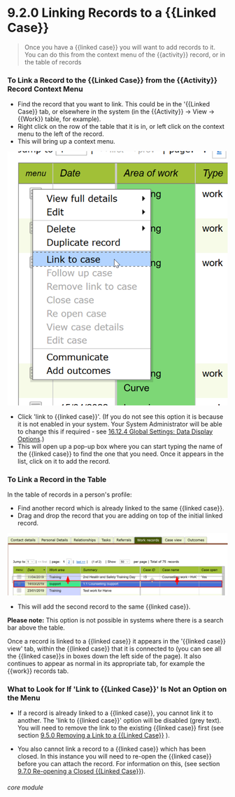 # 9.2.0 Linking Records to a {{Linked Case}}

> Once you have a {{linked case}} you will want to add records to it. You can do this from the context menu of the {{activity}} record, or in the table of records

### To Link a Record to the {{Linked Case}} from the {{Activity}} Record Context Menu

- Find the record that you want to link. This could be in the '{{Linked Case}} tab, or elsewhere in the system (in the {{Activity}} -> View -> {{Work}} table, for example). 
- Right click on the row of the table that it is in, or left click on the context menu to the left of the record. 
- This will bring up a context menu. 

![The {{Work}} Record Context Menu](9.2.0a.png)


- Click 'link to {{linked case}}'. (If you do not see this option it is because it is not enabled in your system. Your System Administrator will be able to change this if required - see [16.12.4 Global Settings: Data Display Options](/help/index/p/16.12.4).) 
- This will open up a pop-up box where you can start typing the name of the {{linked case}} to find the one that you need. Once it appears in the list, click on it to add the record.

### To Link a Record in the Table

In the table of records in a person's profile:
- Find another record which is already linked to the same {{linked case}}. 
- Drag and drop the record that you are adding on top of the initial linked record.

![Drag and Drop to Add to a Case](9.2.0b.png)

- This will add the second record to the same {{linked case}}. 

**Please note:** This option is not possible in systems where there is a search bar above the table. 


Once a record is linked to a {{linked case}} it appears in the '{{linked case}} view' tab, within the {{linked case}} that it is connected to (you can see all the {{linked case}}s in boxes down the left side of the page). It also continues to appear as normal in its appropriate tab, for example the {{work}} records tab. 


### What to Look for If 'Link to {{Linked Case}}' Is Not an Option on the Menu

- If a record is already linked to a {{linked case}}, you cannot link it to another. The 'link to {{linked case}}' option will be disabled (grey text). You will need to remove the link to the existing {{linked case}} first (see section [9.5.0  Removing a Link to a {{Linked Case}}](/help/index//p/9.5.0) ).

- You also cannot link a record to a {{linked case}} which has been closed. In this instance you will need to re-open the {{linked case}} before you can attach the record. For information on this, (see section [9.7.0 Re-opening a Closed {{Linked Case}}](/help/index//p/9.7.0)).


###### core module

